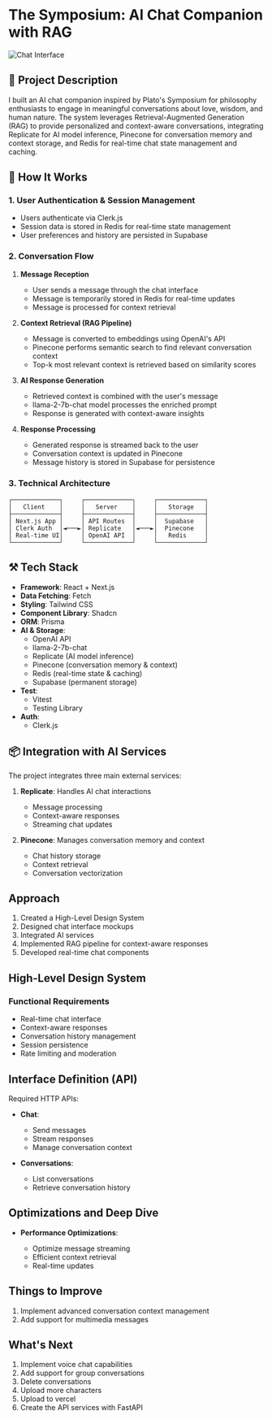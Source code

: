 # The Symposium: AI Chat Companion with RAG

![Chat Interface](<https://res.cloudinary.com/dgkjzoae8/image/upload/v1745604752/chat-page_o788ok.png>)

## 📌 Project Description

I built an AI chat companion inspired by Plato's Symposium for philosophy enthusiasts to engage in meaningful conversations about love, wisdom, and human nature. The system leverages Retrieval-Augmented Generation (RAG) to provide personalized and context-aware conversations, integrating Replicate for AI model inference, Pinecone for conversation memory and context storage, and Redis for real-time chat state management and caching.

## 🔄 How It Works

### 1. User Authentication & Session Management

- Users authenticate via Clerk.js
- Session data is stored in Redis for real-time state management
- User preferences and history are persisted in Supabase

### 2. Conversation Flow

1. **Message Reception**

   - User sends a message through the chat interface
   - Message is temporarily stored in Redis for real-time updates
   - Message is processed for context retrieval

2. **Context Retrieval (RAG Pipeline)**

   - Message is converted to embeddings using OpenAI's API
   - Pinecone performs semantic search to find relevant conversation context
   - Top-k most relevant context is retrieved based on similarity scores

3. **AI Response Generation**

   - Retrieved context is combined with the user's message
   - llama-2-7b-chat model processes the enriched prompt
   - Response is generated with context-aware insights

4. **Response Processing**
   - Generated response is streamed back to the user
   - Conversation context is updated in Pinecone
   - Message history is stored in Supabase for persistence

### 3. Technical Architecture

```ascii
┌─────────────┐     ┌─────────────┐     ┌─────────────┐
│   Client    │     │   Server    │     │   Storage   │
├─────────────┤     ├─────────────┤     ├─────────────┤
│ Next.js App │     │ API Routes  │     │  Supabase   │
│ Clerk Auth  │◄───►│ Replicate   │◄───►│  Pinecone   │
│ Real-time UI│     │ OpenAI API  │     │   Redis     │
└─────────────┘     └─────────────┘     └─────────────┘
```

## ⚒️ Tech Stack

- **Framework**: React + Next.js
- **Data Fetching**: Fetch
- **Styling**: Tailwind CSS
- **Component Library**: Shadcn
- **ORM**: Prisma
- **AI & Storage**:
  - OpenAI API
  - llama-2-7b-chat
  - Replicate (AI model inference)
  - Pinecone (conversation memory & context)
  - Redis (real-time state & caching)
  - Supabase (permanent storage)
- **Test**:
  - Vitest
  - Testing Library
- **Auth**:
  - Clerk.js

## 📦 Integration with AI Services

The project integrates three main external services:

1. **Replicate**: Handles AI chat interactions

   - Message processing
   - Context-aware responses
   - Streaming chat updates

2. **Pinecone**: Manages conversation memory and context

   - Chat history storage
   - Context retrieval
   - Conversation vectorization

## Approach

1. Created a High-Level Design System
2. Designed chat interface mockups
3. Integrated AI services
4. Implemented RAG pipeline for context-aware responses
5. Developed real-time chat components

## High-Level Design System

### Functional Requirements

- Real-time chat interface
- Context-aware responses
- Conversation history management
- Session persistence
- Rate limiting and moderation

## Interface Definition (API)

Required HTTP APIs:

- **Chat**:

  - Send messages
  - Stream responses
  - Manage conversation context

- **Conversations**:

  - List conversations
  - Retrieve conversation history

## Optimizations and Deep Dive

- **Performance Optimizations**:

  - Optimize message streaming
  - Efficient context retrieval
  - Real-time updates

## Things to Improve

1. Implement advanced conversation context management
2. Add support for multimedia messages

## What's Next

1. Implement voice chat capabilities
2. Add support for group conversations
3. Delete conversations
4. Upload more characters
5. Upload to vercel
6. Create the API services with FastAPI
